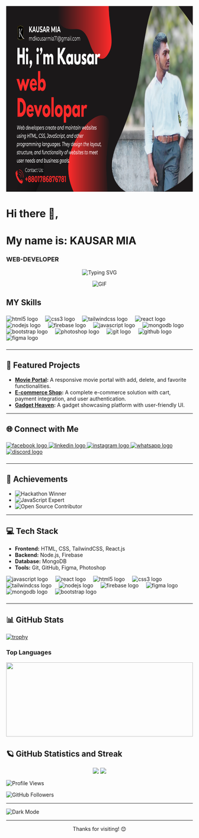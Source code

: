 <img src="https://github.com/kausar017/cover-img/blob/main/Black%20and%20Red%20Modern%20Advertising%20Company%20Facebook%20Cover.png?raw=true" alt="WEB-DEVELOPER" style="height: 500px; width: 100%;" />



# Hi there 👋,
# My name is: KAUSAR MIA
### WEB-DEVELOPER

<p align="center">
  <img src="https://readme-typing-svg.herokuapp.com?color=ffff&size=50&center=true&vCenter=true&width=600&height=100&lines=HI%F0%9F%98%8E;I'm+Kausar+Mia;A+Student+Developer;A+Problem+Solver" alt="Typing SVG">
</p>

<p align="center">
  <img alt="GIF" src="https://media1.tenor.com/m/QbGeAiysJkYAAAAC/work-and-sleep-work-sleep.gif" width="500px"/>
</p>


###

<h2 align="left">MY Skills</h2>

###

<div align="left">
  <img src="https://cdn.jsdelivr.net/gh/devicons/devicon/icons/html5/html5-original.svg" height="40" alt="html5 logo"  />
  <img width="12" />
  <img src="https://cdn.jsdelivr.net/gh/devicons/devicon/icons/css3/css3-original.svg" height="40" alt="css3 logo"  />
  <img width="12" />
  <img src="https://cdn.jsdelivr.net/gh/devicons/devicon/icons/tailwindcss/tailwindcss-original-wordmark.svg" height="40" alt="tailwindcss logo"  />
  <img width="12" />
  <img src="https://cdn.jsdelivr.net/gh/devicons/devicon/icons/react/react-original.svg" height="40" alt="react logo"  />
  <img width="12" />
  <img src="https://cdn.jsdelivr.net/gh/devicons/devicon/icons/nodejs/nodejs-original.svg" height="40" alt="nodejs logo"  />
  <img width="12" />
  <img src="https://cdn.jsdelivr.net/gh/devicons/devicon/icons/firebase/firebase-plain.svg" height="40" alt="firebase logo"  />
  <img width="12" />
  <img src="https://cdn.jsdelivr.net/gh/devicons/devicon/icons/javascript/javascript-original.svg" height="40" alt="javascript logo"  />
  <img width="12" />
  <img src="https://cdn.jsdelivr.net/gh/devicons/devicon/icons/mongodb/mongodb-original.svg" height="40" alt="mongodb logo"  />
  <img width="12" />
  <img src="https://cdn.jsdelivr.net/gh/devicons/devicon/icons/bootstrap/bootstrap-original.svg" height="40" alt="bootstrap logo"  />
  <img width="12" />
  <img src="https://cdn.jsdelivr.net/gh/devicons/devicon/icons/photoshop/photoshop-plain.svg" height="40" alt="photoshop logo"  />
  <img width="12" />
  <img src="https://cdn.jsdelivr.net/gh/devicons/devicon/icons/git/git-original.svg" height="40" alt="git logo"  />
  <img width="12" />
  <img src="https://cdn.jsdelivr.net/gh/devicons/devicon/icons/github/github-original.svg" height="40" alt="github logo"  />
  <img width="12" />
  <img src="https://cdn.jsdelivr.net/gh/devicons/devicon/icons/figma/figma-original.svg" height="40" alt="figma logo"  />
</div>

###
---

## 📂 Featured Projects

- **[Movie Portal](https://github.com/kausar017/movie-portal):** A responsive movie portal with add, delete, and favorite functionalities.
- **[E-commerce Shop](https://github.com/kausar017/ecommerce-project):** A complete e-commerce solution with cart, payment integration, and user authentication.
- **[Gadget Heaven](https://github.com/kausar017/gadget-heaven):** A gadget showcasing platform with user-friendly UI.

---

## 🌐 Connect with Me
###

<div align="left">
  <a href="https://web.facebook.com/kausar017" target="_blank">
    <img src="https://raw.githubusercontent.com/maurodesouza/profile-readme-generator/master/src/assets/icons/social/facebook/default.svg" width="52" height="40" alt="facebook logo"  />
  </a>
  <a href="https://www.linkedin.com/in/kousar-mia-2103ab214/" target="_blank">
    <img src="https://raw.githubusercontent.com/maurodesouza/profile-readme-generator/master/src/assets/icons/social/linkedin/default.svg" width="52" height="40" alt="linkedin logo"  />
  </a>
  <a href="https://www.instagram.com/md.kousar_mia/?hl=bn" target="_blank">
    <img src="https://raw.githubusercontent.com/maurodesouza/profile-readme-generator/master/src/assets/icons/social/instagram/default.svg" width="52" height="40" alt="instagram logo"  />
  </a>
  <a href="01786876781" target="_blank">
    <img src="https://raw.githubusercontent.com/maurodesouza/profile-readme-generator/master/src/assets/icons/social/whatsapp/default.svg" width="52" height="40" alt="whatsapp logo"  />
  </a>
  <a href="https://discord.com/channels/@me/1324677148849737731" target="_blank">
    <img src="https://raw.githubusercontent.com/maurodesouza/profile-readme-generator/master/src/assets/icons/social/discord/default.svg" width="52" height="40" alt="discord logo"  />
  </a>
</div>

###
---

## 🏅 Achievements

- ![Hackathon Winner](https://img.shields.io/badge/Hackathon-Winner-blue?style=flat-square&logo=hackaday)
- ![JavaScript Expert](https://img.shields.io/badge/JavaScript-Expert-green?style=flat-square&logo=javascript)
- ![Open Source Contributor](https://img.shields.io/badge/Open%20Source-Contributor-orange?style=flat-square&logo=github)

---

## 💻 Tech Stack

- **Frontend:** HTML, CSS, TailwindCSS, React.js  
- **Backend:** Node.js, Firebase  
- **Database:** MongoDB  
- **Tools:** Git, GitHub, Figma, Photoshop  

<div align="left">
  <img src="https://cdn.jsdelivr.net/gh/devicons/devicon/icons/javascript/javascript-original.svg" height="40" alt="javascript logo"  />
  <img width="12" />
  <img src="https://cdn.jsdelivr.net/gh/devicons/devicon/icons/react/react-original.svg" height="40" alt="react logo"  />
  <img width="12" />
  <img src="https://cdn.jsdelivr.net/gh/devicons/devicon/icons/html5/html5-original.svg" height="40" alt="html5 logo"  />
  <img width="12" />
  <img src="https://cdn.jsdelivr.net/gh/devicons/devicon/icons/css3/css3-original.svg" height="40" alt="css3 logo"  />
  <img width="12" />
  <img src="https://cdn.jsdelivr.net/gh/devicons/devicon/icons/tailwindcss/tailwindcss-original-wordmark.svg" height="40" alt="tailwindcss logo"  />
  <img width="12" />
  <img src="https://cdn.jsdelivr.net/gh/devicons/devicon/icons/nodejs/nodejs-original.svg" height="40" alt="nodejs logo"  />
  <img width="12" />
  <img src="https://cdn.jsdelivr.net/gh/devicons/devicon/icons/firebase/firebase-plain.svg" height="40" alt="firebase logo"  />
  <img width="12" />
  <img src="https://cdn.jsdelivr.net/gh/devicons/devicon/icons/figma/figma-original.svg" height="40" alt="figma logo"  />
  <img width="12" />
  <img src="https://cdn.jsdelivr.net/gh/devicons/devicon/icons/mongodb/mongodb-original.svg" height="40" alt="mongodb logo"  />
  <img width="12" />
  <img src="https://cdn.jsdelivr.net/gh/devicons/devicon/icons/bootstrap/bootstrap-original.svg" height="40" alt="bootstrap logo"  />
</div>

###
---

## 📊 GitHub Stats

[![trophy](https://github-profile-trophy.vercel.app/?username=kausar017)](https://github.com/ryo-ma/github-profile-trophy)


### Top Languages

<p align="center">
  <img src="https://github-readme-stats.vercel.app/api/top-langs/?username=kausar017&theme=radical&langs_count=10" style="width: 100%; height: 200px;" />
</p>



 ## 🪐 GitHub Statistics and Streak
<p align="center">
  <img src="https://github-readme-stats.vercel.app/api?username=kausar017&show_icons=true&theme=radical" width="45%" />
  <img src="https://streak-stats.demolab.com/?user=kausar017&theme=dark&border_radius=5&hide_border=true" width="48%" />
</p>



![Profile Views](https://komarev.com/ghpvc/?username=kausar017&color=green&style=flat-square)

![GitHub Followers](https://img.shields.io/github/followers/kausar017?style=social&color=purple)




---

![Dark Mode](https://img.shields.io/badge/Theme-Dark%20Mode-black?style=flat-square&logo=visual-studio-code)

---

<p align="center">Thanks for visiting! 😊</p>
